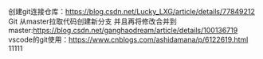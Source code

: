 创建git连接仓库：https://blog.csdn.net/Lucky_LXG/article/details/77849212
Git 从master拉取代码创建新分支 并且再将修改合并到master:https://blog.csdn.net/ganghaodream/article/details/100136719
vscode的git使用：https://www.cnblogs.com/ashidamana/p/6122619.html
11111